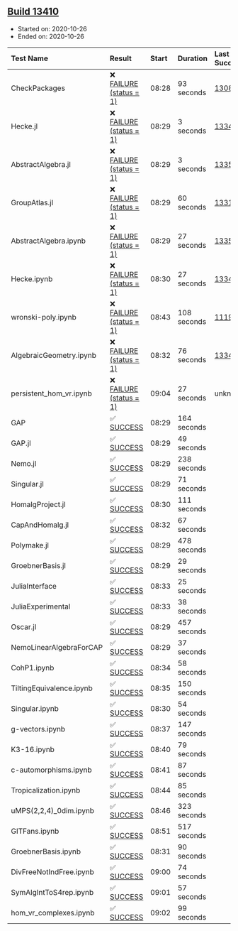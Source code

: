 ## [Build 13410](https://oscarci.mathematik.uni-kl.de/job/oscar/13410/)

* Started on: 2020-10-26
* Ended on: 2020-10-26

| Test Name    | Result | Start | Duration | Last Success | First Failure |
|:-------------|:-------|:------|:---------|:-------------|:--------------|
| CheckPackages | ❌ [FAILURE (status = 1)](https://oscarci.mathematik.uni-kl.de/job/oscar/13410/artifact/logs/build-13410/CheckPackages.log) | 08:28 | 93 seconds | [13085](https://oscarci.mathematik.uni-kl.de/job/oscar/13085/) | [13086](https://oscarci.mathematik.uni-kl.de/job/oscar/13086/) |
| Hecke.jl | ❌ [FAILURE (status = 1)](https://oscarci.mathematik.uni-kl.de/job/oscar/13410/artifact/logs/build-13410/Hecke.jl.log) | 08:29 | 3 seconds | [13341](https://oscarci.mathematik.uni-kl.de/job/oscar/13341/) | [13342](https://oscarci.mathematik.uni-kl.de/job/oscar/13342/) |
| AbstractAlgebra.jl | ❌ [FAILURE (status = 1)](https://oscarci.mathematik.uni-kl.de/job/oscar/13410/artifact/logs/build-13410/AbstractAlgebra.jl.log) | 08:29 | 3 seconds | [13355](https://oscarci.mathematik.uni-kl.de/job/oscar/13355/) | [13356](https://oscarci.mathematik.uni-kl.de/job/oscar/13356/) |
| GroupAtlas.jl | ❌ [FAILURE (status = 1)](https://oscarci.mathematik.uni-kl.de/job/oscar/13410/artifact/logs/build-13410/GroupAtlas.jl.log) | 08:29 | 60 seconds | [13311](https://oscarci.mathematik.uni-kl.de/job/oscar/13311/) | [13312](https://oscarci.mathematik.uni-kl.de/job/oscar/13312/) |
| AbstractAlgebra.ipynb | ❌ [FAILURE (status = 1)](https://oscarci.mathematik.uni-kl.de/job/oscar/13410/artifact/logs/build-13410/AbstractAlgebra.ipynb.log) | 08:29 | 27 seconds | [13355](https://oscarci.mathematik.uni-kl.de/job/oscar/13355/) | [13356](https://oscarci.mathematik.uni-kl.de/job/oscar/13356/) |
| Hecke.ipynb | ❌ [FAILURE (status = 1)](https://oscarci.mathematik.uni-kl.de/job/oscar/13410/artifact/logs/build-13410/Hecke.ipynb.log) | 08:30 | 27 seconds | [13341](https://oscarci.mathematik.uni-kl.de/job/oscar/13341/) | [13342](https://oscarci.mathematik.uni-kl.de/job/oscar/13342/) |
| wronski-poly.ipynb | ❌ [FAILURE (status = 1)](https://oscarci.mathematik.uni-kl.de/job/oscar/13410/artifact/logs/build-13410/wronski-poly.ipynb.log) | 08:43 | 108 seconds | [11192](https://oscarci.mathematik.uni-kl.de/job/oscar/11192/) | [11193](https://oscarci.mathematik.uni-kl.de/job/oscar/11193/) |
| AlgebraicGeometry.ipynb | ❌ [FAILURE (status = 1)](https://oscarci.mathematik.uni-kl.de/job/oscar/13410/artifact/logs/build-13410/AlgebraicGeometry.ipynb.log) | 08:32 | 76 seconds | [13341](https://oscarci.mathematik.uni-kl.de/job/oscar/13341/) | [13342](https://oscarci.mathematik.uni-kl.de/job/oscar/13342/) |
| persistent_hom_vr.ipynb | ❌ [FAILURE (status = 1)](https://oscarci.mathematik.uni-kl.de/job/oscar/13410/artifact/logs/build-13410/persistent_hom_vr.ipynb.log) | 09:04 | 27 seconds | unknown | unknown |
| GAP | ✅ [SUCCESS](https://oscarci.mathematik.uni-kl.de/job/oscar/13410/artifact/logs/build-13410/GAP.log) | 08:29 | 164 seconds |  |  |
| GAP.jl | ✅ [SUCCESS](https://oscarci.mathematik.uni-kl.de/job/oscar/13410/artifact/logs/build-13410/GAP.jl.log) | 08:29 | 49 seconds |  |  |
| Nemo.jl | ✅ [SUCCESS](https://oscarci.mathematik.uni-kl.de/job/oscar/13410/artifact/logs/build-13410/Nemo.jl.log) | 08:29 | 238 seconds |  |  |
| Singular.jl | ✅ [SUCCESS](https://oscarci.mathematik.uni-kl.de/job/oscar/13410/artifact/logs/build-13410/Singular.jl.log) | 08:29 | 71 seconds |  |  |
| HomalgProject.jl | ✅ [SUCCESS](https://oscarci.mathematik.uni-kl.de/job/oscar/13410/artifact/logs/build-13410/HomalgProject.jl.log) | 08:30 | 111 seconds |  |  |
| CapAndHomalg.jl | ✅ [SUCCESS](https://oscarci.mathematik.uni-kl.de/job/oscar/13410/artifact/logs/build-13410/CapAndHomalg.jl.log) | 08:32 | 67 seconds |  |  |
| Polymake.jl | ✅ [SUCCESS](https://oscarci.mathematik.uni-kl.de/job/oscar/13410/artifact/logs/build-13410/Polymake.jl.log) | 08:29 | 478 seconds |  |  |
| GroebnerBasis.jl | ✅ [SUCCESS](https://oscarci.mathematik.uni-kl.de/job/oscar/13410/artifact/logs/build-13410/GroebnerBasis.jl.log) | 08:29 | 29 seconds |  |  |
| JuliaInterface | ✅ [SUCCESS](https://oscarci.mathematik.uni-kl.de/job/oscar/13410/artifact/logs/build-13410/JuliaInterface.log) | 08:33 | 25 seconds |  |  |
| JuliaExperimental | ✅ [SUCCESS](https://oscarci.mathematik.uni-kl.de/job/oscar/13410/artifact/logs/build-13410/JuliaExperimental.log) | 08:33 | 38 seconds |  |  |
| Oscar.jl | ✅ [SUCCESS](https://oscarci.mathematik.uni-kl.de/job/oscar/13410/artifact/logs/build-13410/Oscar.jl.log) | 08:29 | 457 seconds |  |  |
| NemoLinearAlgebraForCAP | ✅ [SUCCESS](https://oscarci.mathematik.uni-kl.de/job/oscar/13410/artifact/logs/build-13410/NemoLinearAlgebraForCAP.log) | 08:29 | 37 seconds |  |  |
| CohP1.ipynb | ✅ [SUCCESS](https://oscarci.mathematik.uni-kl.de/job/oscar/13410/artifact/logs/build-13410/CohP1.ipynb.log) | 08:34 | 58 seconds |  |  |
| TiltingEquivalence.ipynb | ✅ [SUCCESS](https://oscarci.mathematik.uni-kl.de/job/oscar/13410/artifact/logs/build-13410/TiltingEquivalence.ipynb.log) | 08:35 | 150 seconds |  |  |
| Singular.ipynb | ✅ [SUCCESS](https://oscarci.mathematik.uni-kl.de/job/oscar/13410/artifact/logs/build-13410/Singular.ipynb.log) | 08:30 | 54 seconds |  |  |
| g-vectors.ipynb | ✅ [SUCCESS](https://oscarci.mathematik.uni-kl.de/job/oscar/13410/artifact/logs/build-13410/g-vectors.ipynb.log) | 08:37 | 147 seconds |  |  |
| K3-16.ipynb | ✅ [SUCCESS](https://oscarci.mathematik.uni-kl.de/job/oscar/13410/artifact/logs/build-13410/K3-16.ipynb.log) | 08:40 | 79 seconds |  |  |
| c-automorphisms.ipynb | ✅ [SUCCESS](https://oscarci.mathematik.uni-kl.de/job/oscar/13410/artifact/logs/build-13410/c-automorphisms.ipynb.log) | 08:41 | 87 seconds |  |  |
| Tropicalization.ipynb | ✅ [SUCCESS](https://oscarci.mathematik.uni-kl.de/job/oscar/13410/artifact/logs/build-13410/Tropicalization.ipynb.log) | 08:44 | 85 seconds |  |  |
| uMPS(2,2,4)_0dim.ipynb | ✅ [SUCCESS](https://oscarci.mathematik.uni-kl.de/job/oscar/13410/artifact/logs/build-13410/uMPS-2-2-4-_0dim.ipynb.log) | 08:46 | 323 seconds |  |  |
| GITFans.ipynb | ✅ [SUCCESS](https://oscarci.mathematik.uni-kl.de/job/oscar/13410/artifact/logs/build-13410/GITFans.ipynb.log) | 08:51 | 517 seconds |  |  |
| GroebnerBasis.ipynb | ✅ [SUCCESS](https://oscarci.mathematik.uni-kl.de/job/oscar/13410/artifact/logs/build-13410/GroebnerBasis.ipynb.log) | 08:31 | 90 seconds |  |  |
| DivFreeNotIndFree.ipynb | ✅ [SUCCESS](https://oscarci.mathematik.uni-kl.de/job/oscar/13410/artifact/logs/build-13410/DivFreeNotIndFree.ipynb.log) | 09:00 | 74 seconds |  |  |
| SymAlgIntToS4rep.ipynb | ✅ [SUCCESS](https://oscarci.mathematik.uni-kl.de/job/oscar/13410/artifact/logs/build-13410/SymAlgIntToS4rep.ipynb.log) | 09:01 | 57 seconds |  |  |
| hom_vr_complexes.ipynb | ✅ [SUCCESS](https://oscarci.mathematik.uni-kl.de/job/oscar/13410/artifact/logs/build-13410/hom_vr_complexes.ipynb.log) | 09:02 | 99 seconds |  |  |
